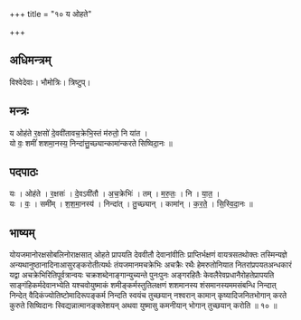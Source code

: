 +++
title = "१० य ओहते"

+++
## अधिमन्त्रम्
विश्वेदेवाः। भौमोत्रिः। त्रिष्टुप्।

## मन्त्रः
य ओह॑ते र॒क्षसो॑ दे॒ववी॑तावच॒क्रेभि॒स्तं म॑रुतो॒ नि या॑त ।  
यो वः॒ शमीं॑ शशमा॒नस्य॒ निन्दा॑त्तु॒च्छ्यान्कामा॑न्करते सिष्विदा॒नः ॥

## पदपाठः
यः । ओह॑ते । र॒क्षसः॑ । दे॒वऽवी॑तौ । अ॒च॒क्रेभिः॑ । तम् । म॒रु॒तः॒ । नि । या॒त॒ ।  
यः । वः॒ । समी॑म् । श॒श॒मा॒नस्य॑ । निन्दा॑त् । तु॒च्छ्यान् । कामा॑न् । क॒र॒ते॒ । सि॒स्वि॒दा॒नः ॥

## भाष्यम्
योयजमानोरक्षसोबलिनोराक्षसात् ओहते प्रापयति देववीतौ देवानांवीतिः प्राप्तिर्भक्षणं वायत्रसतथोक्तः तस्मिन्यज्ञे अन्यथानुष्ठानादिनाआसुरङ्करोतीत्यर्थः तंयजमानमचक्रेभिः अचक्रैः रथैः हेमरुतोनियात नितरांप्रपयतअन्धकारं यद्वा अचक्रेभिरितिपूर्वत्रान्वयः चक्रशब्देनाङ्गान्युच्यन्ते पुनःपुनः अङ्गरहितैः केवलैरेवप्रधानैरोहतेप्रापयति साङ्गंहिकर्मदेवानभ्येति यश्चवोयुष्माकं शमीङ्कर्मस्तुतिलक्षणं शशमानस्य शंसमानस्यममसंबन्धि निन्दात् निन्देत् वैदिकंज्योतिष्टोमादिरूपङ्कर्म निन्दति स्वयंच तुच्छयान् नश्वरान् कामान् कृष्यादिजनितभोगान् करते कुरुते सिष्विदानः स्विद्यन्नात्मानङ्क्लेशयन् अथवा युष्मासु कमनीयान् भोगान् तुच्छयान् करोति ॥ १० ॥